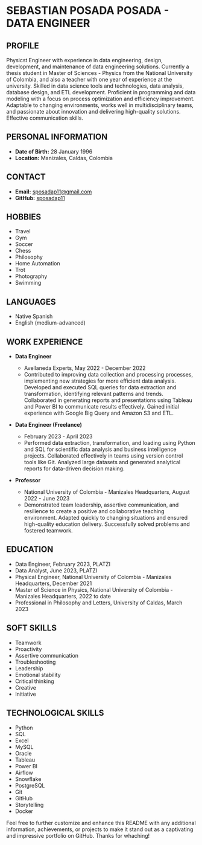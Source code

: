 # SEBASTIAN POSADA POSADA - DATA ENGINEER

## PROFILE
Physicst Engineer with experience in data engineering, design, development, and maintenance of data engineering solutions. Currently a thesis student in Master of Sciences - Physics from the National University of Colombia, and also a teacher with one year of experience at the university. Skilled in data science tools and technologies, data analysis, database design, and ETL development. Proficient in programming and data modeling with a focus on process optimization and efficiency improvement. Adaptable to changing environments, works well in multidisciplinary teams, and passionate about innovation and delivering high-quality solutions. Effective communication skills.

## PERSONAL INFORMATION
- **Date of Birth:** 28 January 1996
- **Location:** Manizales, Caldas, Colombia

## CONTACT
- **Email:** sposadap11@gmail.com
- **GitHub:** [sposadap11](https://github.com/sposadap11)

## HOBBIES
- Travel
- Gym
- Soccer
- Chess
- Philosophy
- Home Automation
- Trot
- Photography
- Swimming

## LANGUAGES
- Native Spanish
- English (medium-advanced)

## WORK EXPERIENCE
- **Data Engineer**
  - Avellaneda Experts, May 2022 - December 2022
  - Contributed to improving data collection and processing processes, implementing new strategies for more efficient data analysis. Developed and executed SQL queries for data extraction and transformation, identifying relevant patterns and trends. Collaborated in generating reports and presentations using Tableau and Power BI to communicate results effectively. Gained initial experience with Google Big Query and Amazon S3 and ETL.

- **Data Engineer (Freelance)**
  - February 2023 - April 2023
  - Performed data extraction, transformation, and loading using Python and SQL for scientific data analysis and business intelligence projects. Collaborated effectively in teams using version control tools like Git. Analyzed large datasets and generated analytical reports for data-driven decision making.

- **Professor**
  - National University of Colombia - Manizales Headquarters, August 2022 - June 2023
  - Demonstrated team leadership, assertive communication, and resilience to create a positive and collaborative teaching environment. Adapted quickly to changing situations and ensured high-quality education delivery. Successfully solved problems and fostered teamwork.

## EDUCATION
- Data Engineer, February 2023, PLATZI
- Data Analyst, June 2023, PLATZI
- Physical Engineer, National University of Colombia - Manizales Headquarters, December 2021
- Master of Science in Physics, National University of Colombia - Manizales Headquarters, 2022 to date
- Professional in Philosophy and Letters, University of Caldas, March 2023

## SOFT SKILLS
- Teamwork
- Proactivity
- Assertive communication
- Troubleshooting
- Leadership
- Emotional stability
- Critical thinking
- Creative
- Initiative

## TECHNOLOGICAL SKILLS
- Python
- SQL
- Excel
- MySQL
- Oracle
- Tableau
- Power BI
- Airflow
- Snowflake
- PostgreSQL
- Git
- GitHub
- Storytelling
- Docker

Feel free to further customize and enhance this README with any additional information, achievements, or projects to make it stand out as a captivating and impressive portfolio on GitHub. Thanks for whaching!
